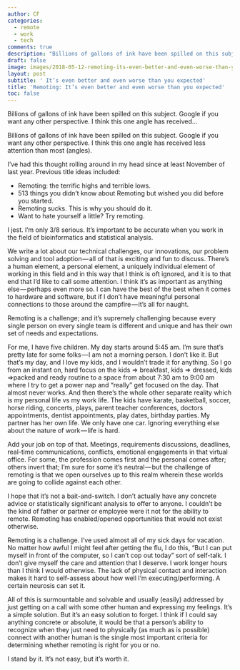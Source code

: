 ```yaml
---
author: CF
categories:
  - remote
  - work
  - tech
comments: true
description: "Billions of gallons of ink have been spilled on this subject. Google if you want any other perspective..."
draft: false
image: images/2018-05-12-remoting-its-even-better-and-even-worse-than-you-expected.webp
layout: post
subtitle: ' It’s even better and even worse than you expected'
title: 'Remoting: It’s even better and even worse than you expected'
toc: false
---
```

    
Billions of gallons of ink have been spilled on this subject. Google if you want any other perspective. I think this one angle has received…    
    
Billions of gallons of ink have been spilled on this subject. Google if you want any other perspective. I think this one angle has received less attention than most (angles).    
    
I’ve had this thought rolling around in my head since at least November of last year. Previous title ideas included:    
    
- Remoting: the terrific highs and terrible lows.    
- 513 things you didn’t know about Remoting but wished you did before you started.    
- Remoting sucks. This is why you should do it.    
- Want to hate yourself a little? Try remoting.    
    
I jest. I’m only 3/8 serious. It’s important to be accurate when you work in the field of bioinformatics and statistical analysis.    
    
We write a lot about our technical challenges, our innovations, our problem solving and tool adoption — all of that is exciting and fun to discuss. There’s a human element, a personal element, a uniquely individual element of working in this field and in this way that I think is oft ignored, and it is to that end that I’d like to call some attention. I think it’s as important as anything else — perhaps even more so. I can have the best of the best when it comes to hardware and software, but if I don’t have meaningful personal connections to those around the campfire — it’s all for naught.    
    
Remoting is a challenge; and it’s supremely challenging because every single person on every single team is different and unique and has their own set of needs and expectations.    
    
For me, I have five children. My day starts around 5:45 am. I’m sure that’s pretty late for some folks — I am not a morning person. I don’t like it. But that’s my day, and I love my kids, and I wouldn’t trade it for anything. So I go from an instant on, hard focus on the kids => breakfast, kids => dressed, kids =>packed and ready routine to a space from about 7:30 am to 9:00 am where I try to get a power nap and “really” get focused on the day. That almost never works. And then there’s the whole other separate reality which is my personal life vs my work life. The kids have karate, basketball, soccer, horse riding, concerts, plays, parent teacher conferences, doctors appointments, dentist appointments, play dates, birthday parties. My partner has her own life. We only have one car. Ignoring everything else about the nature of work — life is hard.    
    
Add your job on top of that. Meetings, requirements discussions, deadlines, real-time communications, conflicts, emotional engagements in that virtual office. For some, the profession comes first and the personal comes after; others invert that; I’m sure for some it’s neutral — but the challenge of remoting is that we open ourselves up to this realm wherein these worlds are going to collide against each other.    
    
I hope that it’s not a bait-and-switch. I don’t actually have any concrete advice or statistically significant analysis to offer to anyone. I couldn’t be the kind of father or partner or employee were it not for the ability to remote. Remoting has enabled/opened opportunities that would not exist otherwise.    
    
Remoting is a challenge. I’ve used almost all of my sick days for vacation. No matter how awful I might feel after getting the flu, I do this, “But I can put myself in front of the computer, so I can’t cop out today” sort of self-talk. I don’t give myself the care and attention that I deserve. I work longer hours than I think I would otherwise. The lack of physical contact and interaction makes it hard to self-assess about how well I’m executing/performing. A certain neurosis can set it.    
    
All of this is surmountable and solvable and usually (easily) addressed by just getting on a call with some other human and expressing my feelings. It’s a simple solution. But it’s an easy solution to forget. I think if I could say anything concrete or absolute, it would be that a person’s ability to recognize when they just need to physically (as much as is possible) connect with another human is the single most important criteria for determining whether remoting is right for you or no.    
    
I stand by it. It’s not easy, but it’s worth it.    
